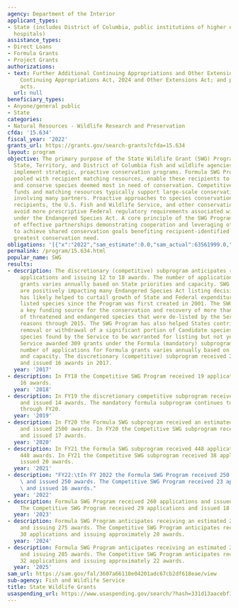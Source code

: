 ```yaml
---
agency: Department of the Interior
applicant_types:
- State (includes District of Columbia, public institutions of higher education and
  hospitals)
assistance_types:
- Direct Loans
- Formula Grants
- Project Grants
authorizations:
- text: Further Additional Continuing Appropriations and Other Extensions Act, 2024;
    Continuing Appropriations Act, 2024 and Other Extensions Act; and prior-year appropriations
    acts.
  url: null
beneficiary_types:
- Anyone/general public
- State
categories:
- Natural Resources - Wildlife Research and Preservation
cfda: '15.634'
fiscal_year: '2022'
grants_url: https://grants.gov/search-grants?cfda=15.634
layout: program
objective: The primary purpose of the State Wildlife Grant (SWG) Program is to help
  State, Territory, and District of Columbia fish and wildlife agencies design and
  implement strategic, proactive conservation programs. Formula SWG Program funds,
  pooled with recipient matching resources, enable these recipients to identify, study,
  and conserve species deemed most in need of conservation. Competitive SWG Program
  funds and matching resources typically support large-scale conservation projects
  involving many partners. Proactive approaches to species conservation help grant
  recipients, the U.S. Fish and Wildlife Service, and other conservation partners
  avoid more prescriptive Federal regulatory requirements associated with listing
  under the Endangered Species Act. A core principle of the SWG Program is the utilization
  of effective partnerships demonstrating cooperation and leveraging of resources
  to achieve shared conservation goals benefiting recipient-identified species of
  greatest conservation need.
obligations: '[{"x":"2022","sam_estimate":0.0,"sam_actual":63561999.0,"usa_spending_actual":69647289.89},{"x":"2023","sam_estimate":0.0,"sam_actual":63899998.0,"usa_spending_actual":65107539.16},{"x":"2024","sam_estimate":64599998.0,"sam_actual":0.0,"usa_spending_actual":62381764.14}]'
permalink: /program/15.634.html
popular_name: SWG
results:
- description: The discretionary (competitive) subprogram anticipates receiving 25
    applications and issuing 12 to 18 awards. The number of applications for mandatory
    grants varies annually based on State priorities and capacity. SWG Program funds
    are positively impacting many Endangered Species Act listing decisions. The Program
    has likely helped to curtail growth of State and Federal expenditures on federally
    listed species since the Program was first created in 2001. The SWG Program was
    a key funding source for the conservation and recovery of more than 50 percent
    of threatened and endangered species that were de-listed by the Service for conservation-related
    reasons through 2015. The SWG Program has also helped States contribute to Service
    removal or withdrawal of a significant portion of Candidate species listings—those
    species found by the Service to be warranted for listing but not yet listed. The
    Service awarded 309 grants under the Formula (mandatory) subprogram in 2017. The
    number of applications for Formula grants varies annually based on State priorities
    and capacity. The discretionary (competitive) subprogram received 20 applications
    and issued 16 awards in 2017.
  year: '2017'
- description: In FY18 the Competitive SWG Program received 19 applications and issued
    16 awards.
  year: '2018'
- description: In FY19 the discretionary competitive subprogram received 27 applications
    and issued 14 awards. The mandatory formula subprogram continues to issue awards
    through FY20.
  year: '2019'
- description: In FY20 the Formula SWG subprogram received an estimated 2500 applications
    and issued 2500 awards. In FY20 the Competitive SWG subprogram received 37 applications
    and issued 17 awards.
  year: '2020'
- description: In FY21 the Formula SWG subprogram received 448 applications and issued
    448 awards. In FY21 the Competitive SWG subprogram received 38 applications and
    issued 20 awards.
  year: '2021'
- description: "FY22:\tIn FY 2022 the Formula SWG Program received 250 applications\
    \ and issued 250 awards. The Competitive SWG Program received 23 applications\
    \ and issued 16 awards."
  year: '2022'
- description: Formula SWG Program received 260 applications and issued 260 awards.
    The Competitive SWG Program received 29 applications and issued 18 awards.
  year: '2023'
- description: Formula SWG Program anticipates receiving an estimated 275 applications
    and issuing 275 awards. The Competitive SWG Program anticipates receiving an estimated
    30 applications and issuing approximately 20 awards.
  year: '2024'
- description: Formula SWG Program anticipates receiving an estimated 285 applications
    and issuing 285 awards. The Competitive SWG Program anticipates receiving an estimated
    32 applications and issuing approximately 22 awards.
  year: '2025'
sam_url: https://sam.gov/fal/3607a66110e04201adc67cb2df618eae/view
sub-agency: Fish and Wildlife Service
title: State Wildlife Grants
usaspending_url: https://www.usaspending.gov/search/?hash=331d13aacebf10f53ed94cf24feb5d85
---
```

